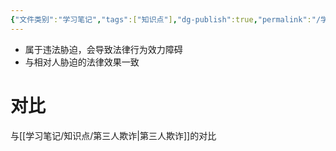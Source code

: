 ```yaml
---
{"文件类别":"学习笔记","tags":["知识点"],"dg-publish":true,"permalink":"/学习笔记/知识点/第三人胁迫/","dgPassFrontmatter":true}
---
```


- 属于违法胁迫，会导致法律行为效力障碍
- 与相对人胁迫的法律效果一致
# 对比
与[[学习笔记/知识点/第三人欺诈\|第三人欺诈]]的对比
